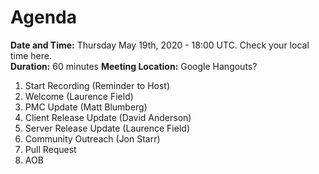 # Agenda

**Date and Time:**  Thursday May 19th, 2020 - 18:00 UTC.  Check your local time here.                                                                                       
**Duration:** 60 minutes
**Meeting Location:**  Google Hangouts?

1. Start Recording (Reminder to Host)
2. Welcome (Laurence Field) 
3. PMC Update (Matt Blumberg)
4. Client Release Update (David Anderson)
5. Server Release Update (Laurence Field) 
6. Community Outreach (Jon Starr) 
7. Pull Request
8. AOB


